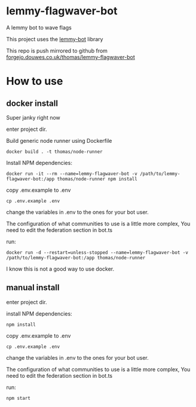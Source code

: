 # lemmy-flagwaver-bot

A lemmy bot to wave flags

This project uses the [lemmy-bot](https://github.com/SleeplessOne1917/lemmy-bot) library

This repo is push mirrored to github from [forgejo.douwes.co.uk/thomas/lemmy-flagwaver-bot](https://forgejo.douwes.co.uk/thomas/lemmy-flagwaver-bot)

# How to use
## docker install
Super janky right now  

enter project dir.

Build generic node runner using Dockerfile  
```
docker build . -t thomas/node-runner
```

Install NPM dependencies:  
```
docker run -it --rm --name=lemmy-flagwaver-bot -v /path/to/lemmy-flagwaver-bot:/app thomas/node-runner npm install
```

copy .env.example to .env  
```
cp .env.example .env
```

change the variables in .env to the ones for your bot user.

The configuration of what communities to use is a little more complex, You need to edit the federation section in bot.ts

run:  
```
docker run -d --restart=unless-stopped --name=lemmy-flagwaver-bot -v /path/to/lemmy-flagwaver-bot:/app thomas/node-runner
```

I know this is not a good way to use docker.

## manual install
enter project dir.

install NPM dependencies:
```
npm install
```

copy .env.example to .env  
```
cp .env.example .env
```

change the variables in .env to the ones for your bot user.

The configuration of what communities to use is a little more complex, You need to edit the federation section in bot.ts

run:  
```
npm start
```
